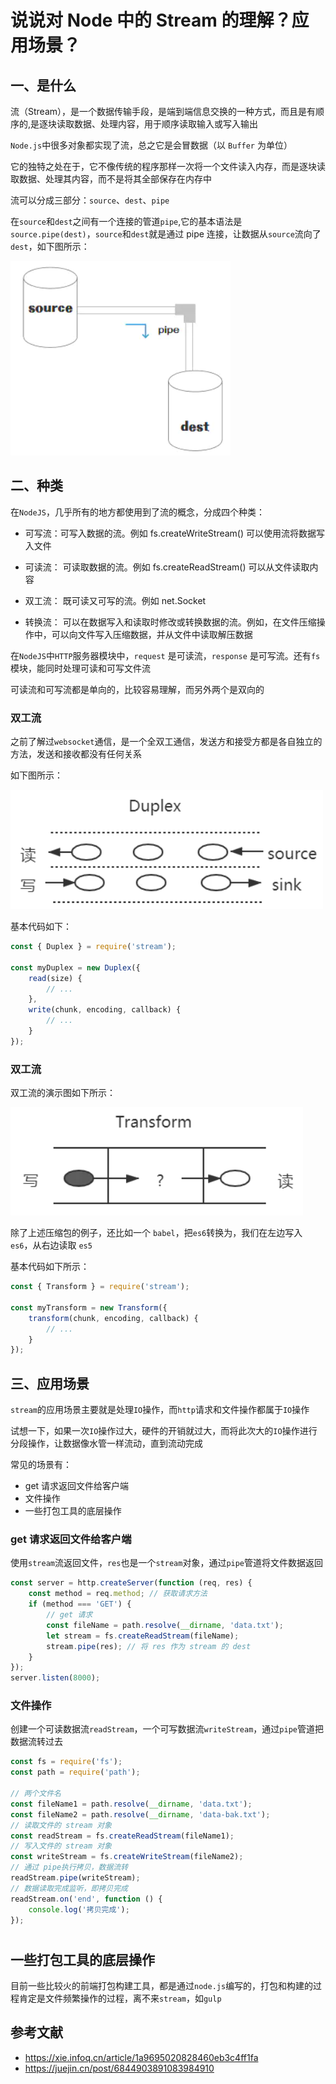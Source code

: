 # 说说对 Node 中的 Stream 的理解？应用场景？

## 一、是什么

流（Stream），是一个数据传输手段，是端到端信息交换的一种方式，而且是有顺序的,是逐块读取数据、处理内容，用于顺序读取输入或写入输出

`Node.js`中很多对象都实现了流，总之它是会冒数据（以 `Buffer` 为单位）

它的独特之处在于，它不像传统的程序那样一次将一个文件读入内存，而是逐块读取数据、处理其内容，而不是将其全部保存在内存中

流可以分成三部分：`source`、`dest`、`pipe`

在`source`和`dest`之间有一个连接的管道`pipe`,它的基本语法是`source.pipe(dest)`，`source`和`dest`就是通过 pipe 连接，让数据从`source`流向了`dest`，如下图所示：

![](../../image/interview-nodejs-14.png)

## 二、种类

在`NodeJS`，几乎所有的地方都使用到了流的概念，分成四个种类：

- 可写流：可写入数据的流。例如 fs.createWriteStream() 可以使用流将数据写入文件

- 可读流： 可读取数据的流。例如 fs.createReadStream() 可以从文件读取内容

- 双工流： 既可读又可写的流。例如 net.Socket

- 转换流： 可以在数据写入和读取时修改或转换数据的流。例如，在文件压缩操作中，可以向文件写入压缩数据，并从文件中读取解压数据

在`NodeJS`中`HTTP`服务器模块中，`request` 是可读流，`response` 是可写流。还有`fs` 模块，能同时处理可读和可写文件流

可读流和可写流都是单向的，比较容易理解，而另外两个是双向的

### 双工流

之前了解过`websocket`通信，是一个全双工通信，发送方和接受方都是各自独立的方法，发送和接收都没有任何关系

如下图所示：

![](../../image/interview-nodejs-15.png)

基本代码如下：

```js
const { Duplex } = require('stream');

const myDuplex = new Duplex({
	read(size) {
		// ...
	},
	write(chunk, encoding, callback) {
		// ...
	}
});
```

### 双工流

双工流的演示图如下所示：

![](../../image/interview-nodejs-16.png)

除了上述压缩包的例子，还比如一个 `babel`，把`es6`转换为，我们在左边写入 `es6`，从右边读取 `es5`

基本代码如下所示：

```js
const { Transform } = require('stream');

const myTransform = new Transform({
	transform(chunk, encoding, callback) {
		// ...
	}
});
```

## 三、应用场景

`stream`的应用场景主要就是处理`IO`操作，而`http`请求和文件操作都属于`IO`操作

试想一下，如果一次`IO`操作过大，硬件的开销就过大，而将此次大的`IO`操作进行分段操作，让数据像水管一样流动，直到流动完成

常见的场景有：

- get 请求返回文件给客户端
- 文件操作
- 一些打包工具的底层操作

### get 请求返回文件给客户端

使用`stream`流返回文件，`res`也是一个`stream`对象，通过`pipe`管道将文件数据返回

```js
const server = http.createServer(function (req, res) {
	const method = req.method; // 获取请求方法
	if (method === 'GET') {
		// get 请求
		const fileName = path.resolve(__dirname, 'data.txt');
		let stream = fs.createReadStream(fileName);
		stream.pipe(res); // 将 res 作为 stream 的 dest
	}
});
server.listen(8000);
```

### 文件操作

创建一个可读数据流`readStream`，一个可写数据流`writeStream`，通过`pipe`管道把数据流转过去

```js
const fs = require('fs');
const path = require('path');

// 两个文件名
const fileName1 = path.resolve(__dirname, 'data.txt');
const fileName2 = path.resolve(__dirname, 'data-bak.txt');
// 读取文件的 stream 对象
const readStream = fs.createReadStream(fileName1);
// 写入文件的 stream 对象
const writeStream = fs.createWriteStream(fileName2);
// 通过 pipe执行拷贝，数据流转
readStream.pipe(writeStream);
// 数据读取完成监听，即拷贝完成
readStream.on('end', function () {
	console.log('拷贝完成');
});
```

#

## 一些打包工具的底层操作

目前一些比较火的前端打包构建工具，都是通过`node.js`编写的，打包和构建的过程肯定是文件频繁操作的过程，离不来`stream`，如`gulp`

## 参考文献

- https://xie.infoq.cn/article/1a9695020828460eb3c4ff1fa
- https://juejin.cn/post/6844903891083984910

